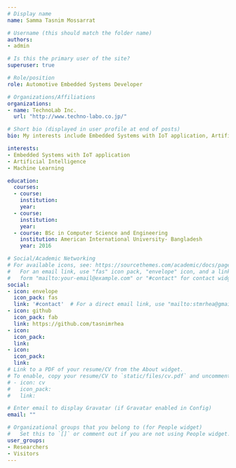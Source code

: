 ```yaml
---
# Display name
name: Samma Tasnim Mossarrat

# Username (this should match the folder name)
authors:
- admin

# Is this the primary user of the site?
superuser: true

# Role/position
role: Automotive Embedded Systems Developer

# Organizations/Affiliations
organizations:
- name: TechnoLab Inc.
  url: "http://www.techno-labo.co.jp/"

# Short bio (displayed in user profile at end of posts)
bio: My interests include Embedded Systems with IoT application, Artificial Intelligence, Machine Learning.

interests:
- Embedded Systems with IoT application
- Artificial Intelligence
- Machine Learning

education:
  courses:
  - course: 
    institution: 
    year: 
  - course: 
    institution: 
    year: 
  - course: BSc in Computer Science and Engineering
    institution: American International University- Bangladesh
    year: 2016

# Social/Academic Networking
# For available icons, see: https://sourcethemes.com/academic/docs/page-builder/#icons
#   For an email link, use "fas" icon pack, "envelope" icon, and a link in the
#   form "mailto:your-email@example.com" or "#contact" for contact widget.
social:
- icon: envelope
  icon_pack: fas
  link: '#contact'  # For a direct email link, use "mailto:stmrhea@gmail.com".
- icon: github
  icon_pack: fab
  link: https://github.com/tasnimrhea
- icon: 
  icon_pack: 
  link: 
- icon: 
  icon_pack: 
  link: 
# Link to a PDF of your resume/CV from the About widget.
# To enable, copy your resume/CV to `static/files/cv.pdf` and uncomment the lines below.
# - icon: cv
#   icon_pack: 
#   link: 

# Enter email to display Gravatar (if Gravatar enabled in Config)
email: ""

# Organizational groups that you belong to (for People widget)
#   Set this to `[]` or comment out if you are not using People widget.
user_groups:
- Researchers
- Visitors
---
```



